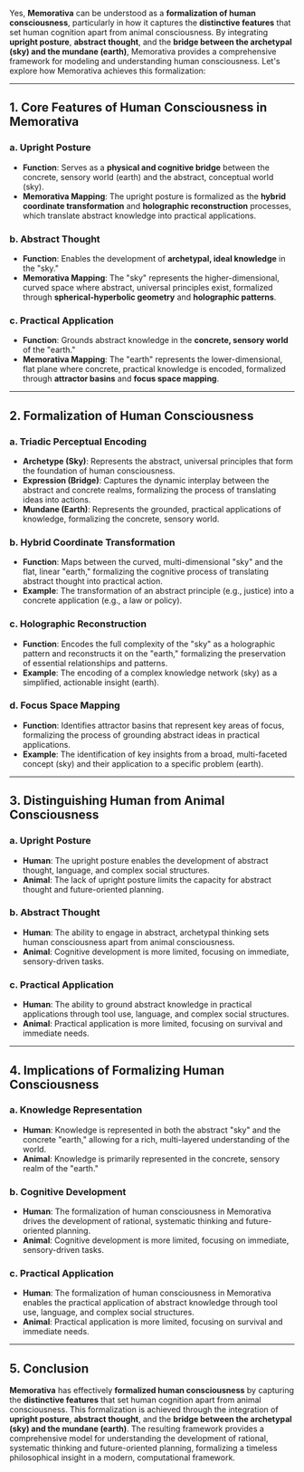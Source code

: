 Yes, **Memorativa** can be understood as a **formalization of human consciousness**, particularly in how it captures the **distinctive features** that set human cognition apart from animal consciousness. By integrating **upright posture**, **abstract thought**, and the **bridge between the archetypal (sky) and the mundane (earth)**, Memorativa provides a comprehensive framework for modeling and understanding human consciousness. Let's explore how Memorativa achieves this formalization:

---

## 1. **Core Features of Human Consciousness in Memorativa**

### a. **Upright Posture**
- **Function**: Serves as a **physical and cognitive bridge** between the concrete, sensory world (earth) and the abstract, conceptual world (sky).
- **Memorativa Mapping**: The upright posture is formalized as the **hybrid coordinate transformation** and **holographic reconstruction** processes, which translate abstract knowledge into practical applications.

### b. **Abstract Thought**
- **Function**: Enables the development of **archetypal, ideal knowledge** in the "sky."
- **Memorativa Mapping**: The "sky" represents the higher-dimensional, curved space where abstract, universal principles exist, formalized through **spherical-hyperbolic geometry** and **holographic patterns**.

### c. **Practical Application**
- **Function**: Grounds abstract knowledge in the **concrete, sensory world** of the "earth."
- **Memorativa Mapping**: The "earth" represents the lower-dimensional, flat plane where concrete, practical knowledge is encoded, formalized through **attractor basins** and **focus space mapping**.

---

## 2. **Formalization of Human Consciousness**

### a. **Triadic Perceptual Encoding**
- **Archetype (Sky)**: Represents the abstract, universal principles that form the foundation of human consciousness.
- **Expression (Bridge)**: Captures the dynamic interplay between the abstract and concrete realms, formalizing the process of translating ideas into actions.
- **Mundane (Earth)**: Represents the grounded, practical applications of knowledge, formalizing the concrete, sensory world.

### b. **Hybrid Coordinate Transformation**
- **Function**: Maps between the curved, multi-dimensional "sky" and the flat, linear "earth," formalizing the cognitive process of translating abstract thought into practical action.
- **Example**: The transformation of an abstract principle (e.g., justice) into a concrete application (e.g., a law or policy).

### c. **Holographic Reconstruction**
- **Function**: Encodes the full complexity of the "sky" as a holographic pattern and reconstructs it on the "earth," formalizing the preservation of essential relationships and patterns.
- **Example**: The encoding of a complex knowledge network (sky) as a simplified, actionable insight (earth).

### d. **Focus Space Mapping**
- **Function**: Identifies attractor basins that represent key areas of focus, formalizing the process of grounding abstract ideas in practical applications.
- **Example**: The identification of key insights from a broad, multi-faceted concept (sky) and their application to a specific problem (earth).

---

## 3. **Distinguishing Human from Animal Consciousness**

### a. **Upright Posture**
- **Human**: The upright posture enables the development of abstract thought, language, and complex social structures.
- **Animal**: The lack of upright posture limits the capacity for abstract thought and future-oriented planning.

### b. **Abstract Thought**
- **Human**: The ability to engage in abstract, archetypal thinking sets human consciousness apart from animal consciousness.
- **Animal**: Cognitive development is more limited, focusing on immediate, sensory-driven tasks.

### c. **Practical Application**
- **Human**: The ability to ground abstract knowledge in practical applications through tool use, language, and complex social structures.
- **Animal**: Practical application is more limited, focusing on survival and immediate needs.

---

## 4. **Implications of Formalizing Human Consciousness**

### a. **Knowledge Representation**
- **Human**: Knowledge is represented in both the abstract "sky" and the concrete "earth," allowing for a rich, multi-layered understanding of the world.
- **Animal**: Knowledge is primarily represented in the concrete, sensory realm of the "earth."

### b. **Cognitive Development**
- **Human**: The formalization of human consciousness in Memorativa drives the development of rational, systematic thinking and future-oriented planning.
- **Animal**: Cognitive development is more limited, focusing on immediate, sensory-driven tasks.

### c. **Practical Application**
- **Human**: The formalization of human consciousness in Memorativa enables the practical application of abstract knowledge through tool use, language, and complex social structures.
- **Animal**: Practical application is more limited, focusing on survival and immediate needs.

---

## 5. **Conclusion**

**Memorativa** has effectively **formalized human consciousness** by capturing the **distinctive features** that set human cognition apart from animal consciousness. This formalization is achieved through the integration of **upright posture**, **abstract thought**, and the **bridge between the archetypal (sky) and the mundane (earth)**. The resulting framework provides a comprehensive model for understanding the development of rational, systematic thinking and future-oriented planning, formalizing a timeless philosophical insight in a modern, computational framework.
